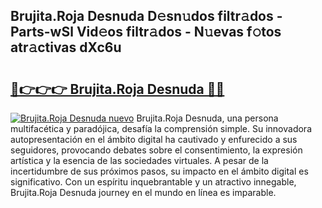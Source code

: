 ## Brujita.Roja Desnuda D𝚎sn𝚞dos filtr𝚊dos - Parts-wSl Vid𝚎os filtr𝚊dos - N𝚞evas f𝚘tos atr𝚊ctivas dXc6u

# <h2><a href="http://mb6b2qz.tromn.icu/?c=Brujita.Roja+Desnuda">🔗👉👉👉 Brujita.Roja Desnuda 🔗🔗</a></h2>

[![Brujita.Roja Desnuda nuevo](https://i.imgur.com/pEAQMta.gif)](http://mb6b2qz.tromn.icu/?c=Brujita.Roja+Desnuda)
Brujita.Roja Desnuda, una persona multifacética y paradójica, desafía la comprensión simple. Su innovadora autopresentación en el ámbito digital ha cautivado y enfurecido a sus seguidores, provocando debates sobre el consentimiento, la expresión artística y la esencia de las sociedades virtuales. A pesar de la incertidumbre de sus próximos pasos, su impacto en el ámbito digital es significativo. Con un espíritu inquebrantable y un atractivo innegable, Brujita.Roja Desnuda journey en el mundo en línea es imparable.
